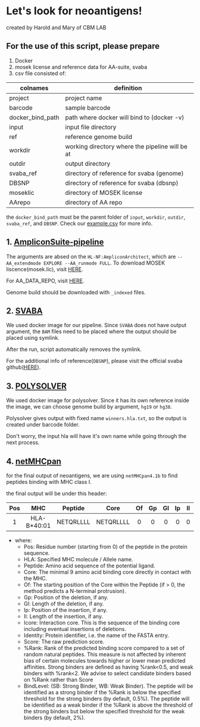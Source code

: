 
# Let's look for neoantigens!

created by Harold and Mary of CBM LAB

## For the use of this script, please prepare
1) Docker
2) mosek license and reference data for AA-suite, svaba
3) csv file consisted of:

| colnames         | definition                                      |
|------------------|-------------------------------------------------|
| project          | project name                                    |
| barcode          | sample barcode                                  |
| docker_bind_path | path where docker will bind to (docker -v)      |
| input            | input file directory                            |
| ref              | reference genome build                          |
| workdir          | working directory where the pipeline will be at |
| outdir           | output directory                                |
| svaba_ref        | directory of reference for svaba (genome)       |
| DBSNP            | directory of reference for svaba (dbsnp)        |
| moseklic         | directory of MOSEK license                      |
| AArepo           | directory of AA repo                            |
	

the `docker_bind_path` must be the parent folder of `input`, `workdir`, `outdir`, `svaba_ref`, and `DBSNP`. Check our [example.csv](https://github.com/skadbswn/ecNAPP/blob/main/example.csv) for more info.

## 1. [AmpliconSuite-pipeline](https://github.com/jluebeck/AmpliconSuite-pipeline)

The arguments are absed on the `HL-NF:AmpliconArchitect`, which are ``` --AA_extendmode EXPLORE --AA_runmode FULL ```. 
To download MOSEK liscence(mosek.lic), visit [HERE](https://www.mosek.com/products/academic-licenses/).

For AA_DATA_REPO, visit [HERE](https://datasets.genepattern.org/?prefix=data/module_support_files/AmpliconArchitect/). 

Genome build should be downloaded with `_indexed` files.



## 2. [SVABA](https://github.com/walaj/svaba)

We used docker image for our pipeline. Since `SVABA` does not have output argument, the `BAM` files need to be placed where the output should be placed using symlink.

After the run, script automatically removes the symlink.

For the additional info of reference(`DBSNP`), please visit the official svaba github([HERE](https://github.com/walaj/svaba)).

## 3. [POLYSOLVER](https://hub.docker.com/r/sachet/polysolver)

We used docker image for polysolver. Since it has its own reference inside the image, we can choose genome build by argument, `hg19` or `hg38`.

Polysolver gives output with fixed name `winners.hla.txt`, so the output is created under barcode folder.

Don't worry, the input hla will have it's own name while going through the next process.


## 4. [netMHCpan](https://services.healthtech.dtu.dk/service.php?NetMHCpan-4.1)

for the final output of neoantigens, we are using `netMHCpan4.1b` to find peptides binding with MHC class I. 

the final output will be under this header:

| Pos |     MHC     |  Peptide  |    Core   | Of | Gp | Gl | Ip | Il |   Icore   | identity |  Score_EL | %Rank_EL | BindLevel |
|:---:|:-----------:|:---------:|:---------:|:--:|:--:|:--:|:--:|:--:|:---------:|:--------:|:---------:|:--------:|:---------:|
|  1  | HLA-B*40:01 | NETQRLLLL | NETQRLLLL |  0 |  0 |  0 |  0 |  0 | NETQRLLLL |  PEPLIST | 0.7000450 |   0.237  |   <= SB   |


- where:
	- Pos: Residue number (starting from 0) of the peptide in the protein sequence.
	- HLA: Specified MHC molecule / Allele name.
	- Peptide: Amino acid sequence of the potential ligand.
	- Core: The minimal 9 amino acid binding core directly in contact with the MHC.
	- Of: The starting position of the Core within the Peptide (if > 0, the method predicts a N-terminal protrusion).
	- Gp: Position of the deletion, if any.
	- Gl: Length of the deletion, if any.
	- Ip: Position of the insertion, if any.
	- Il: Length of the insertion, if any.
	- Icore: Interaction core. This is the sequence of the binding core including eventual insertions of deletions.
	- Identity: Protein identifier, i.e. the name of the FASTA entry.
	- Score: The raw prediction score.
	- %Rank: Rank of the predicted binding score compared to a set of random natural peptides. This measure is not affected by inherent bias of certain molecules towards higher or lower mean predicted affinities. Strong binders are defined as having %rank<0.5, and weak binders with %rank<2. We advise to select candidate binders based on %Rank rather than Score
	- BindLevel: (SB: Strong Binder, WB: Weak Binder). The peptide will be identified as a strong binder if the %Rank is below the specified threshold for the strong binders (by default, 0.5%). The peptide will be identified as a weak binder if the %Rank is above the threshold of the strong binders but below the specified threshold for the weak binders (by default, 2%).

